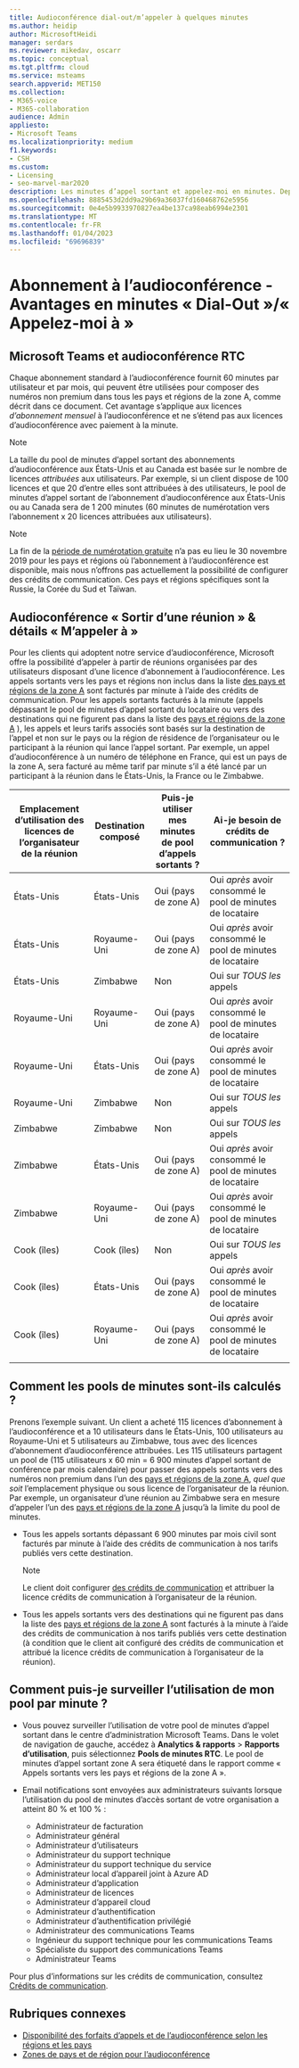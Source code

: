 ```yaml
---
title: Audioconférence dial-out/m’appeler à quelques minutes
ms.author: heidip
author: MicrosoftHeidi
manager: serdars
ms.reviewer: mikedav, oscarr
ms.topic: conceptual
ms.tgt.pltfrm: cloud
ms.service: msteams
search.appverid: MET150
ms.collection:
- M365-voice
- M365-collaboration
audience: Admin
appliesto:
- Microsoft Teams
ms.localizationpriority: medium
f1.keywords:
- CSH
ms.custom:
- Licensing
- seo-marvel-mar2020
description: Les minutes d’appel sortant et appelez-moi en minutes. Depuis le 1er décembre 2019, chaque abonnement d’audioconférence fournit 60 minutes par utilisateur et par mois aux pays et régions de la zone A.
ms.openlocfilehash: 8885453d2dd9a29b69a36037fd160468762e5956
ms.sourcegitcommit: 0e4e5b9933970827ea4be137ca98eab6994e2301
ms.translationtype: MT
ms.contentlocale: fr-FR
ms.lasthandoff: 01/04/2023
ms.locfileid: "69696839"
---
```

# <a name="audio-conferencing-subscription-dial-outcall-me-at-minutes-benefit"></a>Abonnement à l’audioconférence - Avantages en minutes « Dial-Out »/« Appelez-moi à »

## <a name="microsoft-teams-and-pstn-audio-conferencing"></a>Microsoft Teams et audioconférence RTC

Chaque abonnement standard à l’audioconférence fournit 60 minutes par utilisateur et par mois, qui peuvent être utilisées pour composer des numéros non premium dans tous les pays et régions de la zone A, comme décrit dans ce document. Cet avantage s’applique aux licences *d’abonnement mensuel* à l’audioconférence et ne s’étend pas aux licences d’audioconférence avec paiement à la minute.

> [!NOTE]
> La taille du pool de minutes d’appel sortant des abonnements d’audioconférence aux États-Unis et au Canada est basée sur le nombre de licences *attribuées* aux utilisateurs. Par exemple, si un client dispose de 100 licences et que 20 d’entre elles sont attribuées à des utilisateurs, le pool de minutes d’appel sortant de l’abonnement d’audioconférence aux États-Unis ou au Canada sera de 1 200 minutes (60 minutes de numérotation vers l’abonnement x 20 licences attribuées aux utilisateurs).

> [!NOTE]
> La fin de la [période de numérotation gratuite](complimentary-dial-out-period.md) n’a pas eu lieu le 30 novembre 2019 pour les pays et régions où l’abonnement à l’audioconférence est disponible, mais nous n’offrons pas actuellement la possibilité de configurer des crédits de communication. Ces pays et régions spécifiques sont la Russie, la Corée du Sud et Taïwan.

## <a name="audio-conferencing-dial-out-from-a-meeting--call-me-at-details"></a>Audioconférence « Sortir d’une réunion » & détails « M’appeler à »

Pour les clients qui adoptent notre service d’audioconférence, Microsoft offre la possibilité d’appeler à partir de réunions organisées par des utilisateurs disposant d’une licence d’abonnement à l’audioconférence. Les appels sortants vers les pays et régions non inclus dans la liste [des pays et régions de la zone A](audio-conferencing-zones.md) sont facturés par minute à l’aide des crédits de communication. Pour les appels sortants facturés à la minute (appels dépassant le pool de minutes d’appel sortant du locataire ou vers des destinations qui ne figurent pas dans la liste des [pays et régions de la zone A](audio-conferencing-zones.md) ), les appels et leurs tarifs associés sont basés sur la destination de l’appel et non sur le pays ou la région de résidence de l’organisateur ou le participant à la réunion qui lance l’appel sortant. Par exemple, un appel d’audioconférence à un numéro de téléphone en France, qui est un pays de la zone A, sera facturé au même tarif par minute s’il a été lancé par un participant à la réunion dans le États-Unis, la France ou le Zimbabwe.

|Emplacement d’utilisation des licences de l’organisateur de la réunion |Destination composé |Puis-je utiliser mes minutes de pool d’appels sortants ?|Ai-je besoin de crédits de communication ?|
|---------|---------|---------|---------|
|États-Unis |États-Unis |Oui (pays de zone A) |Oui *après* avoir consommé le pool de minutes de locataire         |
|États-Unis |Royaume-Uni|Oui (pays de zone A) |  Oui *après* avoir consommé le pool de minutes de locataire       |
|États-Unis     |Zimbabwe|    Non     |     Oui sur *TOUS les* appels    |
|Royaume-Uni     |Royaume-Uni|Oui (pays de zone A) |  Oui *après* avoir consommé le pool de minutes de locataire       |
|Royaume-Uni     |États-Unis |Oui (pays de zone A) |  Oui *après* avoir consommé le pool de minutes de locataire       |
|Royaume-Uni     |Zimbabwe|    Non     |   Oui sur *TOUS les* appels      |
|Zimbabwe     |Zimbabwe|    Non     |    Oui sur *TOUS les* appels     |
|Zimbabwe     |États-Unis | Oui (pays de zone A) | Oui *après* avoir consommé le pool de minutes de locataire        |
|Zimbabwe     |Royaume-Uni | Oui (pays de zone A) | Oui *après* avoir consommé le pool de minutes de locataire        |
|Cook (îles)     |Cook (îles) |   Non      |    Oui sur *TOUS les* appels     |
|Cook (îles)     |États-Unis  | Oui (pays de zone A) |  Oui *après* avoir consommé le pool de minutes de locataire       |
|Cook (îles)     |Royaume-Uni | Oui (pays de zone A) | Oui *après* avoir consommé le pool de minutes de locataire        |
|    |         |         |         |

## <a name="how-are-minute-pools-calculated"></a>Comment les pools de minutes sont-ils calculés ?

Prenons l’exemple suivant. Un client a acheté 115 licences d’abonnement à l’audioconférence et a 10 utilisateurs dans le États-Unis, 100 utilisateurs au Royaume-Uni et 5 utilisateurs au Zimbabwe, tous avec des licences d’abonnement d’audioconférence attribuées. Les 115 utilisateurs partagent un pool de (115 utilisateurs x 60 min = 6 900 minutes d’appel sortant de conférence par mois calendaire) pour passer des appels sortants vers des numéros non premium dans l’un des [pays et régions de la zone A](audio-conferencing-zones.md), *quel que soit* l’emplacement physique ou sous licence de l’organisateur de la réunion. Par exemple, un organisateur d’une réunion au Zimbabwe sera en mesure d’appeler l’un des [pays et régions de la zone A](audio-conferencing-zones.md) jusqu’à la limite du pool de minutes.

- Tous les appels sortants dépassant 6 900 minutes par mois civil sont facturés par minute à l’aide des crédits de communication à nos tarifs publiés vers cette destination.

   > [!NOTE]
   > Le client doit configurer [des crédits de communication](what-are-communications-credits.md) et attribuer la licence crédits de communication à l’organisateur de la réunion.

- Tous les appels sortants vers des destinations qui ne figurent pas dans la liste des [pays et régions de la zone A](audio-conferencing-zones.md) sont facturés à la minute à l’aide des crédits de communication à nos tarifs publiés vers cette destination (à condition que le client ait configuré des crédits de communication et attribué la licence crédits de communication à l’organisateur de la réunion).

## <a name="how-can-i-monitor-minute-my-pool-usage"></a>Comment puis-je surveiller l’utilisation de mon pool par minute ?

- Vous pouvez surveiller l’utilisation de votre pool de minutes d’appel sortant dans le centre d’administration Microsoft Teams. Dans le volet de navigation de gauche, accédez à **Analytics & rapports** > **Rapports d’utilisation**, puis sélectionnez **Pools de minutes RTC**. Le pool de minutes d’appel sortant zone A sera étiqueté dans le rapport comme « Appels sortants vers les pays et régions de la zone A ».
- Email notifications sont envoyées aux administrateurs suivants lorsque l’utilisation du pool de minutes d’accès sortant de votre organisation a atteint 80 % et 100 % :

  - Administrateur de facturation
  - Administrateur général
  - Administrateur d’utilisateurs
  - Administrateur du support technique
  - Administrateur du support technique du service
  - Administrateur local d’appareil joint à Azure AD
  - Administrateur d’application
  - Administrateur de licences
  - Administrateur d’appareil cloud
  - Administrateur d’authentification
  - Administrateur d’authentification privilégié
  - Administrateur des communications Teams
  - Ingénieur du support technique pour les communications Teams
  - Spécialiste du support des communications Teams
  - Administrateur Teams

Pour plus d’informations sur les crédits de communication, consultez [Crédits de communication](what-are-communications-credits.md).

## <a name="related-topics"></a>Rubriques connexes

- [Disponibilité des forfaits d’appels et de l’audioconférence selon les régions et les pays](country-and-region-availability-for-audio-conferencing-and-calling-plans/country-and-region-availability-for-audio-conferencing-and-calling-plans.md)
- [Zones de pays et de région pour l’audioconférence](audio-conferencing-zones.md)

